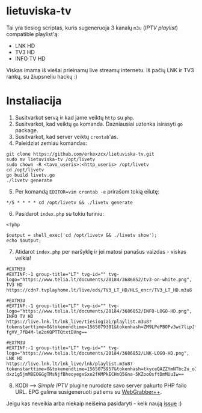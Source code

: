 # lietuviska-tv

Tai yra tiesiog scriptas, kuris sugeneruoja 3 kanalų `m3u` (_IPTV playlist_) compatible playlist'ą:
* LNK HD
* TV3 HD
* INFO TV HD

Viskas imama iš viešai prieinamų live streamų internetu. Iš pačių LNK ir TV3 rankų, su žiupsneliu hackų :)

# Instaliacija

1. Susitvarkot servą ir kad jame veiktų `http` su `php`.
2. Susitvarkot, kad veiktų `go` komanda. Dazniausiai uztenka isirasyti `go` package.
3. Susitvarkot, kad server veiktų `crontab`'as.
4. Paleidziat zemiau komandas:
```
git clone https://github.com/erkexzcx/lietuviska-tv.git
sudo mv lietuviska-tv /opt/livetv
sudo chown -R <tavo_useris>:<http_useris> /opt/livetv
cd /opt/livetv
go build livetv.go
./livetv generate
```
5. Per komandą `EDITOR=vim crontab -e` prirašom tokią eilutę:
```
*/5 * * * * cd /opt/livetv && ./livetv generate
```
6. Pasidarot `index.php` su tokiu turiniu:
```
<?php

$output = shell_exec('cd /opt/livetv && ./livetv show');
echo $output;
```
7. Atidarot `index.php` per naršyklę ir jei matosi panašus vaizdas - viskas veikia!
```
#EXTM3U
#EXTINF:-1 group-title="LT" tvg-id="" tvg-logo="https://www.telia.lt/documents/20184/3686852/tv3-on-white.png", TV3 HD
https://cdn7.tvplayhome.lt/live/eds/TV3_LT_HD/HLS_encr/TV3_LT_HD.m3u8

#EXTM3U
#EXTINF:-1 group-title="LT" tvg-id="" tvg-logo="https://www.telia.lt/documents/20184/3686852/INFO-LOGO-HD.png", INFO TV HD
https://live.lnk.lt/lnk_live/tiesiogiai/playlist.m3u8?tokenstarttime=0&tokenendtime=1565079301&tokenhash=ZM9LPePBOPv3wc7lipJfJU5IB6H_fhmHajoSb9rfY8q6RyTAPHYp4Guoz-fgVV_7fB4M-le2oKQPTTQtxtDVng==

#EXTM3U
#EXTINF:-1 group-title="LT" tvg-id="" tvg-logo="https://www.telia.lt/documents/20184/3686852/LNK-LOGO-HD.png", LNK HD
https://live.lnk.lt/lnk_live/lnk/playlist.m3u8?tokenstarttime=0&tokenendtime=1565075957&tokenhash=tkyceQAZZYmNTbc2u_oIo-dxz1g5jmM8EOGGgTMsNjfBheoyegxSxo2fKMPkECHnQ5Gna-5KZooOsftDmMUuIw==
```
8. KODI --> _Simple IPTV_ plugine nurodote savo server pakurto PHP failo URL. EPG galima susigeneruoti patiems su [WebGrabber++](http://www.webgrabplus.com/).

Jeigu kas neveikia arba niekaip neišeina pasidaryti - kelk naują [issue](https://github.com/erkexzcx/lietuviska-tv/issues) :)
